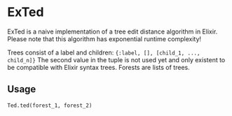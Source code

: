 # ExTed

ExTed is a naive implementation of a tree edit distance algorithm in Elixir. Please note that this algorithm has exponential runtime complexity!

Trees consist of a label and children: ```{:label, [], [child_1, ..., child_n]}```
The second value in the tuple is not used yet and only existent to be compatible with Elixir syntax trees.
Forests are lists of trees.

## Usage
```Ted.ted(forest_1, forest_2)```
